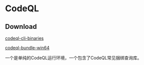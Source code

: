 # CodeQL

## Download

[codeql-cli-binaries](https://github.com/github/codeql-cli-binaries/releases/latest/download/codeql.zip)

[codeql-bundle-win64](https://github.com/github/codeql-action/releases/latest/download/codeql-bundle-win64.tar.gz)

一个是单纯的CodeQL运行环境，一个包含了CodeQL常见捆绑查询库。